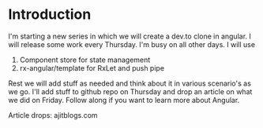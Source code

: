 # Introduction

I'm starting a new series in which we will create a dev.to clone in angular. I will release some work every Thursday. I'm busy on all other days. I will use

1. Component store for state management
1. rx-angular/template for RxLet and push pipe

Rest we will add stuff as needed and think about it in various scenario's as we go. I'll add stuff to github repo on Thursday and drop an article on what we did on Friday. Follow along if you want to learn more about Angular.

Article drops: ajitblogs.com
